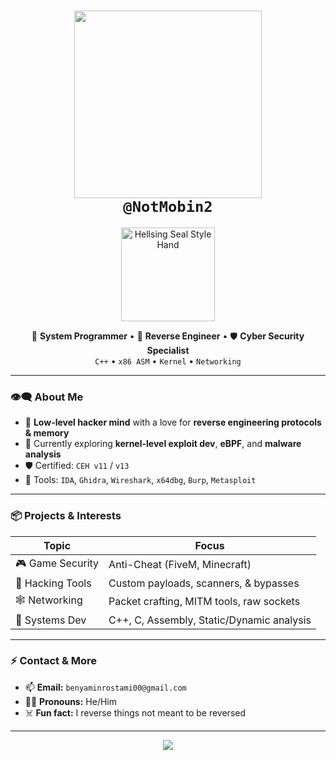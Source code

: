 <h1 align="center">
  <img src="https://upload.wikimedia.org/wikipedia/en/thumb/d/db/Hellsing_logo.png/640px-Hellsing_logo.png" width="300px"><br>
  <b><code>@NotMobin2</code></b>
</h1>

<p align="center">
  <img src="https://github.com/NotMobin2/NotMobin2/assets/your_custom_asset.png" width="150px" alt="Hellsing Seal Style Hand">
</p>

<p align="center">
  🧠 <b>System Programmer</b> • 🧩 <b>Reverse Engineer</b> • 🛡️ <b>Cyber Security Specialist</b><br>
  <code>C++</code> • <code>x86 ASM</code> • <code>Kernel</code> • <code>Networking</code>
</p>

---

### 👁️‍🗨️ About Me

- 🔬 **Low-level hacker mind** with a love for **reverse engineering protocols & memory**
- 🌱 Currently exploring **kernel-level exploit dev**, **eBPF**, and **malware analysis**
- 🛡️ Certified: `CEH v11` / `v13`
- 🔧 Tools: `IDA`, `Ghidra`, `Wireshark`, `x64dbg`, `Burp`, `Metasploit`

---

### 📦 Projects & Interests

| Topic             | Focus                                              |
|------------------|---------------------------------------------------|
| 🎮 Game Security  | Anti-Cheat (FiveM, Minecraft)                    |
| 🔐 Hacking Tools  | Custom payloads, scanners, & bypasses            |
| 🕸️ Networking     | Packet crafting, MITM tools, raw sockets         |
| 🧬 Systems Dev     | C++, C, Assembly, Static/Dynamic analysis         |

---

### ⚡ Contact & More

- 📫 **Email:** `benyaminrostami00@gmail.com`
- 🕵️‍♂️ **Pronouns:** He/Him
- ☠️ **Fun fact:** I reverse things not meant to be reversed

---

<p align="center">
  <img src="https://readme-typing-svg.demolab.com/?lines=Code+Smart%2C+Think+Deep...;Secure+Everything%2C+Trust+Nothing.&font=Fira+Code&center=true&width=500&height=50&duration=3000&pause=1000">
</p>
